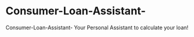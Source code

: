 # Consumer-Loan-Assistant-
Consumer-Loan-Assistant- Your Personal Assistant to calculate your loan!
